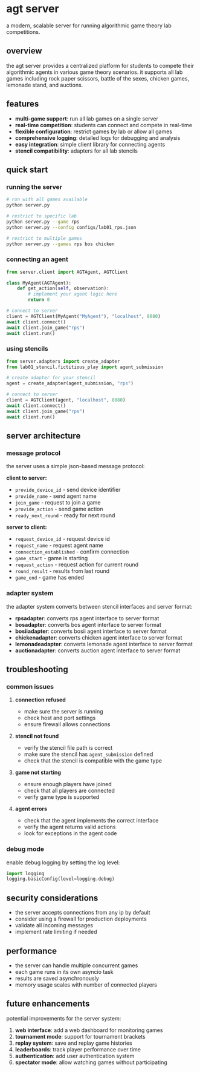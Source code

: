 # agt server

a modern, scalable server for running algorithmic game theory lab competitions.

## overview

the agt server provides a centralized platform for students to compete their algorithmic agents in various game theory scenarios. it supports all lab games including rock paper scissors, battle of the sexes, chicken games, lemonade stand, and auctions.

## features

- **multi-game support**: run all lab games on a single server
- **real-time competition**: students can connect and compete in real-time
- **flexible configuration**: restrict games by lab or allow all games
- **comprehensive logging**: detailed logs for debugging and analysis
- **easy integration**: simple client library for connecting agents
- **stencil compatibility**: adapters for all lab stencils

## quick start

### running the server

```bash
# run with all games available
python server.py

# restrict to specific lab
python server.py --game rps
python server.py --config configs/lab01_rps.json

# restrict to multiple games
python server.py --games rps bos chicken
```

### connecting an agent

```python
from server.client import AGTAgent, AGTClient

class MyAgent(AGTAgent):
    def get_action(self, observation):
        # implement your agent logic here
        return 0

# connect to server
client = AGTClient(MyAgent("MyAgent"), "localhost", 8080)
await client.connect()
await client.join_game("rps")
await client.run()
```

### using stencils

```python
from server.adapters import create_adapter
from lab01_stencil.fictitious_play import agent_submission

# create adapter for your stencil
agent = create_adapter(agent_submission, "rps")

# connect to server
client = AGTClient(agent, "localhost", 8080)
await client.connect()
await client.join_game("rps")
await client.run()
```

## server architecture

### message protocol

the server uses a simple json-based message protocol:

**client to server:**
- `provide_device_id` - send device identifier
- `provide_name` - send agent name
- `join_game` - request to join a game
- `provide_action` - send game action
- `ready_next_round` - ready for next round

**server to client:**
- `request_device_id` - request device id
- `request_name` - request agent name
- `connection_established` - confirm connection
- `game_start` - game is starting
- `request_action` - request action for current round
- `round_result` - results from last round
- `game_end` - game has ended

### adapter system

the adapter system converts between stencil interfaces and server format:

- **rpsadapter**: converts rps agent interface to server format
- **bosadapter**: converts bos agent interface to server format
- **bosiiadapter**: converts bosii agent interface to server format
- **chickenadapter**: converts chicken agent interface to server format
- **lemonadeadapter**: converts lemonade agent interface to server format
- **auctionadapter**: converts auction agent interface to server format

## troubleshooting

### common issues

1. **connection refused**
   - make sure the server is running
   - check host and port settings
   - ensure firewall allows connections

2. **stencil not found**
   - verify the stencil file path is correct
   - make sure the stencil has `agent_submission` defined
   - check that the stencil is compatible with the game type

3. **game not starting**
   - ensure enough players have joined
   - check that all players are connected
   - verify game type is supported

4. **agent errors**
   - check that the agent implements the correct interface
   - verify the agent returns valid actions
   - look for exceptions in the agent code

### debug mode

enable debug logging by setting the log level:

```python
import logging
logging.basicConfig(level=logging.debug)
```

## security considerations

- the server accepts connections from any ip by default
- consider using a firewall for production deployments
- validate all incoming messages
- implement rate limiting if needed

## performance

- the server can handle multiple concurrent games
- each game runs in its own asyncio task
- results are saved asynchronously
- memory usage scales with number of connected players

## future enhancements

potential improvements for the server system:

1. **web interface**: add a web dashboard for monitoring games
2. **tournament mode**: support for tournament brackets
3. **replay system**: save and replay game histories
4. **leaderboards**: track player performance over time
5. **authentication**: add user authentication system
6. **spectator mode**: allow watching games without participating 